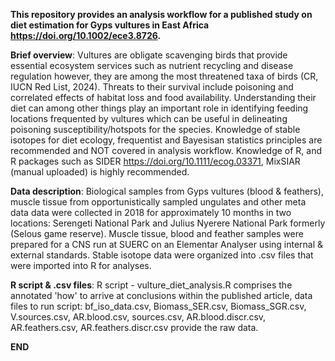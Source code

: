 
**This repository provides an analysis workflow for a published study on diet estimation for Gyps vultures in East Africa https://doi.org/10.1002/ece3.8726.**

**Brief overview**: Vultures are obligate scavenging birds that provide essential ecosystem services such as nutrient recycling and disease regulation however, 
they are among the most threatened taxa of birds (CR, IUCN Red List, 2024). Threats to their survival include poisoning and correlated effects of habitat loss and
food availability. Understanding their diet can among other things play an important role in identifying feeding locations frequented by vultures which can be useful
in delineating poisoning susceptibility/hotspots for the species. Knowledge of stable isotopes for diet ecology, frequentist and Bayesisan statistics principles are 
recommended and NOT covered in analysis workflow. Knowledge of R, and R packages such as SIDER https://doi.org/10.1111/ecog.03371, MixSIAR (manual uploaded) is 
highly recommended.

**Data description**: Biological samples from Gyps vultures (blood & feathers), muscle tissue from opportunistically sampled ungulates and other meta data data were 
collected in 2018 for approximately 10 months in two locations: Serengeti National Park and Julius Nyerere National Park formerly (Selous game reserve). Muscle tissue, 
blood and feather samples were prepared for a CNS run at SUERC on an Elementar Analyser using internal & external standards. Stable isotope data were organized into .csv
files that were imported into R for analyses.

**R script & .csv files**: R script - vulture_diet_analysis.R comprises the annotated 'how' to arrive at conclusions within the published article, data files to run script: bf_iso_data.csv, Biomass_SER.csv, Biomass_SGR.csv, V.sources.csv, AR.blood.csv, sources.csv, AR.blood.discr.csv, AR.feathers.csv, AR.feathers.discr.csv provide the raw data.    

**END**
